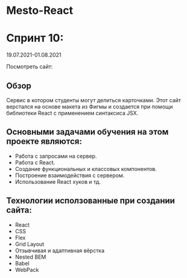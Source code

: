 <h1>Mesto-React</h1>

# Спринт 10: 

19.07.2021-01.08.2021

Посмотреть сайт: 

## Обзор
Сервис в котором студенты могут делиться карточками. Этот сайт верстался на основе макета из Фигмы и создается при помощи библиотеки React с применением синтаксиса JSX. 

## Основными задачами обучения на этом проекте являются:
* Работа с запросами на сервер.
* Работа с React.
* Создание функциональных и классовых компонентов.
* Построение взаимодействия с сервером.
* Использование React хуков и тд.


## Технологии исползованные при создании сайта: 
* React
* CSS
* Flex
* Grid Layout
* Отзывчивая и адаптивная вёрстка
* Nested BEM
* Babel
* WebPack